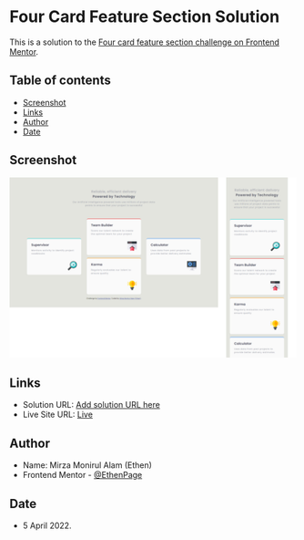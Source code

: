 # Four Card Feature Section Solution

This is a solution to the [Four card feature section challenge on Frontend Mentor](https://www.frontendmentor.io/challenges/four-card-feature-section-weK1eFYK). 

## Table of contents

- [Screenshot](#screenshot)
- [Links](#links)
- [Author](#author)
- [Date](#date)

## Screenshot

![](./screenshot.png)

## Links

- Solution URL: [Add solution URL here](https://your-solution-url.com)
- Live Site URL: [Live](https://ethenpage.github.io/Four-Card-Feature-Section/)

## Author

- Name: Mirza Monirul Alam (Ethen)
- Frontend Mentor - [@EthenPage](https://www.frontendmentor.io/profile/ethenpage)

## Date

- 5 April 2022.